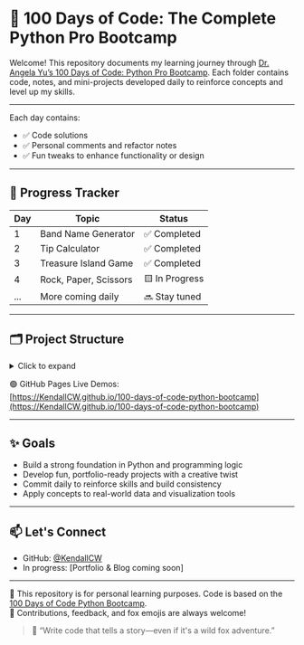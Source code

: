 # 🐍 100 Days of Code: The Complete Python Pro Bootcamp

Welcome! This repository documents my learning journey through [Dr. Angela Yu’s 100 Days of Code: Python Pro Bootcamp](https://www.udemy.com/course/100-days-of-code/). Each folder contains code, notes, and mini-projects developed daily to reinforce concepts and level up my skills.

---

Each day contains:
- ✅ Code solutions
- ✅ Personal comments and refactor notes
- ✅ Fun tweaks to enhance functionality or design

---

## 🧠 Progress Tracker

| Day | Topic                         | Status         |
|-----|-------------------------------|----------------|
| 1   | Band Name Generator           | ✅ Completed   |
| 2   | Tip Calculator                | ✅ Completed   |
| 3   | Treasure Island Game          | ✅ Completed   |
| 4   | Rock, Paper, Scissors         | 🟨 In Progress |
| ... | More coming daily             | 🔜 Stay tuned  |

---

## 🗂️ Project Structure

<details>
<summary>Click to expand</summary>
```plaintext
100-days-of-code-python-bootcamp/
├── day01/                         # Band Name Generator
│   ├── band_name_generator.py
│   ├── README.md
│   └── assets/
├── day02/                         # Tip Calculator
│   ├── tip_calculator.py
│   ├── README.md
│   └── assets/
├── day03/                         # Treasure Island Game
│   ├── treasure_island.py
│   └── README.md
├── day04/                         # Rock, Paper, Scissors
│   ├── rock_paper_scissors.py
│   └── README.md
├── docs/
│   ├── index.html
│   ├── style.css
│   ├── day01/
│   │   ├── index.html
│   │   ├── script.js
│   │   └── style.css
│   ├── day02/
│   │   ├── index.html
│   │   ├── script.js
│   │   └── style.css
│   ├── day03/
│   │   ├── index.html
│   │   └── script.js
│   └── ...
├── .gitignore
└── README.md
</details>

🟢 GitHub Pages Live Demos:  
[https://KendallCW.github.io/100-days-of-code-python-bootcamp](https://KendallCW.github.io/100-days-of-code-python-bootcamp)

---

## ✨ Goals

- Build a strong foundation in Python and programming logic
- Develop fun, portfolio-ready projects with a creative twist
- Commit daily to reinforce skills and build consistency
- Apply concepts to real-world data and visualization tools

---

## 📫 Let's Connect

- GitHub: [@KendallCW](https://github.com/KendallCW)
- In progress: [Portfolio & Blog coming soon]

---

📄 This repository is for personal learning purposes. Code is based on the [100 Days of Code Python Bootcamp](https://www.udemy.com/course/100-days-of-code/).  
🧠 Contributions, feedback, and fox emojis are always welcome!

> 🦊 “Write code that tells a story—even if it's a wild fox adventure.”
